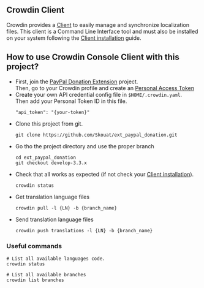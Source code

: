 ## Crowdin Client
Crowdin provides a [Client](https://support.crowdin.com/cli-tool/) to easily manage and synchronize localization files.
This client is a Command Line Interface tool and must also be installed on your system following the [Client installation](https://support.crowdin.com/cli-tool/) guide.

## How to use Crowdin Console Client with this project?
  - First, join the [PayPal Donation Extension](https://crwd.in/skouat-ppde) project.  
    Then, go to your Crowdin profile and create an [Personal Access Token](https://crowdin.com/settings#api-key)
  - Create your own API credential config file in `$HOME/.crowdin.yaml`.  
    Then add your Personal Token ID in this file.  
    ```
    "api_token": "{your-token}"
    ```
  - Clone this project from git.
    ```shell
    git clone https://github.com/Skouat/ext_paypal_donation.git
    ```
  - Go tho the project directory and use the proper branch
    ```shell
    cd ext_paypal_donation
    git checkout develop-3.3.x
    ```
  - Check that all works as expected (if not check your [Client installation](https://support.crowdin.com/cli-tool/)).
    ```shell
    crowdin status
    ```
  - Get translation language files
    ```shell
    crowdin pull -l {LN} -b {branch_name}
    ```
  - Send translation language files
    ```shell
    crowdin push translations -l {LN} -b {branch_name}
    ```
### Useful commands
```shell
# List all available languages code.
crowdin status

# List all available branches
crowdin list branches
```
